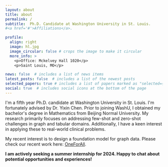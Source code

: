 ```yaml
---
layout: about
title: about
permalink: /
subtitle:  Ph.D. Candidate at Washington University in St. Louis.
#<a href='#'>Affiliations</a>.

profile:
  align: right
  image: hl.jpg
  image_circular: false # crops the image to make it circular
  more_info: >
    <p>Office: Mckelvey Hall 1020</p>
    <p>Saint Louis, MO</p>

news: false  # includes a list of news items
latest_posts: false  # includes a list of the newest posts
selected_papers: true # includes a list of papers marked as "selected={true}"
social: true  # includes social icons at the bottom of the page
---
```


I'm a fifth year Ph.D. candidate at Washington University in St. Louis.  I'm fortunately advised by Dr. Yixin Chen. Prior to joining WashU, I obtained my bachelor's degree in Mathematics from Beijing Normal University. My research primarily focuses on addressing few-shot and zero-shot challenges in graph and tabular domains. Additionally, I have a keen interest in applying these to real-world clinical problems.

My recent interest is to design a foundation model for graph data. Please check our recent work here: [OneForAll](https://arxiv.org/abs/2310.00149). 

**I am actively seeking a summer internship for 2024. Happy to chat about potential opportunities and experiences!**

[//]: # (Write your biography here. Tell the world about yourself. Link to your favorite [subreddit]&#40;http://reddit.com&#41;. You can put a picture in, too. The code is already in, just name your picture `prof_pic.jpg` and put it in the `img/` folder.)

[//]: # ()
[//]: # (Put your address / P.O. box / other info right below your picture. You can also disable any of these elements by editing `profile` property of the YAML header of your `_pages/about.md`. Edit `_bibliography/papers.bib` and Jekyll will render your [publications page]&#40;/al-folio/publications/&#41; automatically.)

[//]: # ()
[//]: # (Link to your social media connections, too. This theme is set up to use [Font Awesome icons]&#40;https://fontawesome.com/&#41; and [Academicons]&#40;https://jpswalsh.github.io/academicons/&#41;, like the ones below. Add your Facebook, Twitter, LinkedIn, Google Scholar, or just disable all of them.)

